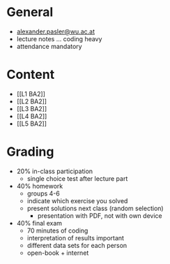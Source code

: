 # General
- alexander.pasler@wu.ac.at
- lecture notes ... coding heavy
- attendance mandatory

# Content
- [[L1 BA2]]
- [[L2 BA2]]
- [[L3 BA2]]
- [[L4 BA2]]
- [[L5 BA2]]

# Grading
- 20% in-class participation
	- single choice test after lecture part
- 40% homework
	- groups 4-6 
	- indicate which exercise you solved
	- present solutions next class (random selection)
		- presentation with PDF, not with own device
- 40% final exam
	- 70 minutes of coding
	- interpretation of results important
	- different data sets for each person
	- open-book + internet
